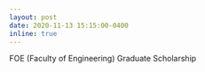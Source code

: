 ```yaml
---
layout: post
date: 2020-11-13 15:15:00-0400
inline: true
---
```


FOE (Faculty of Engineering) Graduate Scholarship 
